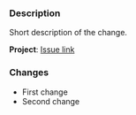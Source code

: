 ### Description
Short description of the change.

**Project**: [Issue link](https://github.com/juanpb96/FEM_space-tourism-website/issues/id)

### Changes
- First change
- Second change
